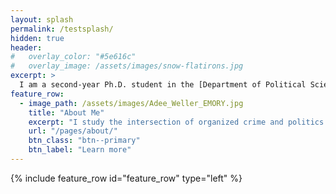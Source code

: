 ```yaml
---
layout: splash
permalink: /testsplash/
hidden: true
header:
#   overlay_color: "#5e616c"
#   overlay_image: /assets/images/snow-flatirons.jpg
excerpt: >
  I am a second-year Ph.D. student in the [Department of Political Science](http://polisci.emory.edu/home/index.html) at [Emory University](https://www.emory.edu/home/index.html).
feature_row:
  - image_path: /assets/images/Adee_Weller_EMORY.jpg
    title: "About Me"
    excerpt: "I study the intersection of organized crime and politics. My research interests include the interactions between criminal actors, criminal governance, and the impacts of crime on local politics. In my research, I combine causal inference and formal modeling with qualitative and quantitative methods."
    url: "/pages/about/"
    btn_class: "btn--primary"
    btn_label: "Learn more"     
---
```


{% include feature_row id="feature_row" type="left" %}